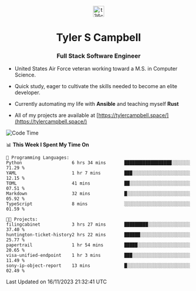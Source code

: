 <p align="center">
<a href="https://www.linkedin.com/in/t36campbell" target="blank"><img align="center" src="https://ik.imagekit.io/t36campbell/Portfolio/linkedin.png.original_m8bbGgPh6.png" alt="t36campbell" height="30" width="30" /></a>
</p>
<h1 align="center">Tyler S Campbell</h1>
<h3 align="center">Full Stack Software Engineer</h3>

* United States Air Force veteran working toward a M.S. in Computer Science.

* Quick study, eager to cultivate the skills needed to become an elite developer.

* Currently automating my life with **Ansible** and teaching myself **Rust**

* All of my projects are available at [https://tylercampbell.space/](https://tylercampbell.space/)

<!--START_SECTION:waka-->
![Code Time](http://img.shields.io/badge/Code%20Time-2%2C983%20hrs%2052%20mins-blue)

📊 **This Week I Spent My Time On** 

```text
💬 Programming Languages: 
Python                   6 hrs 34 mins       ██████████████████░░░░░░░   71.29 % 
YAML                     1 hr 7 mins         ███░░░░░░░░░░░░░░░░░░░░░░   12.15 % 
TOML                     41 mins             ██░░░░░░░░░░░░░░░░░░░░░░░   07.51 % 
Markdown                 32 mins             █░░░░░░░░░░░░░░░░░░░░░░░░   05.92 % 
TypeScript               8 mins              ░░░░░░░░░░░░░░░░░░░░░░░░░   01.59 % 

🐱‍💻 Projects: 
filingcabinet            3 hrs 27 mins       █████████░░░░░░░░░░░░░░░░   37.40 % 
huntington-ticket-history2 hrs 22 mins       ██████░░░░░░░░░░░░░░░░░░░   25.77 % 
papertrail               1 hr 54 mins        █████░░░░░░░░░░░░░░░░░░░░   20.65 % 
visa-unified-endpoint    1 hr 3 mins         ███░░░░░░░░░░░░░░░░░░░░░░   11.49 % 
sony-ip-object-report    13 mins             █░░░░░░░░░░░░░░░░░░░░░░░░   02.49 % 
```


 Last Updated on 16/11/2023 21:32:41 UTC
<!--END_SECTION:waka-->
